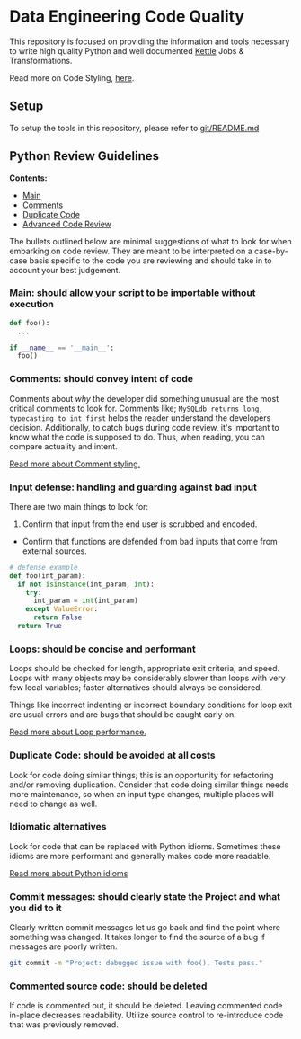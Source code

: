 # Data Engineering Code Quality

This repository is focused on providing the information and tools necessary to write high quality Python and well documented [Kettle](http://community.pentaho.com/projects/data-integration/) Jobs & Transformations.

Read more on Code Styling, [here](CodeStyling.md).

## Setup

To setup the tools in this repository, please refer to [git/README.md](https://github.com/ftb-dataengineering/code-quality/blob/master/git/README.md)


## Python Review Guidelines

__Contents:__

* [Main](#main)
* [Comments](#comments)
* [Duplicate Code](#dupe_code)
* [Advanced Code Review](#adv_code_review)

The bullets outlined below are minimal suggestions of what to look for when embarking on code review. They are meant to be interpreted on a case-by-case basis specific to the code you are reviewing and should take in to account your best judgement.

### Main: should allow your script to be importable without execution<a name="main"></a>

```python
def foo():
  ...

if __name__ == '__main__':
  foo()
```


### Comments: should convey intent of code<a name="comments"></a>

Comments about _why_ the developer did something unusual are the most critical comments to look for. Comments like; `MySQLdb returns long, typecasting to int first` helps the reader understand the developers decision. Additionally, to catch bugs during code review, it's important to know what the code is supposed to do. Thus, when reading, you can compare actuality and intent.

[Read more about Comment styling.](CodeStyling.md/#)


### Input defense: handling and guarding against bad input<a name="input_defense"></a>

There are two main things to look for:

1. Confirm that input from the end user is scrubbed and encoded.
* Confirm that functions are defended from bad inputs that come from external sources.

```python
# defense example
def foo(int_param):
  if not isinstance(int_param, int):
    try:
      int_param = int(int_param)
    except ValueError:
      return False
  return True
```

### Loops: should be concise and performant

Loops should be checked for length, appropriate exit criteria, and speed. Loops with many objects may be considerably slower than loops with very few local variables; faster alternatives should always be considered.

Things like incorrect indenting or incorrect boundary conditions for loop exit are usual errors and are bugs that should be caught early on.

[Read more about Loop performance.](Performance.md/#loops)

### Duplicate Code: should be avoided at all costs

Look for code doing similar things; this is an opportunity for refactoring and/or removing duplication. Consider that code doing similar things needs more maintenance, so when an input type changes, multiple places will need to change as well.

### Idiomatic alternatives

Look for code that can be replaced with Python idioms. Sometimes these idioms are more performant and generally makes code more readable.

[Read more about Python idioms](Performance.md/#idioms)

### Commit messages: should clearly state the Project and what you did to it

Clearly written commit messages let us go back and find the point where something was changed. It takes longer to find the source of a bug if messages are poorly written.

```sh
git commit -m "Project: debugged issue with foo(). Tests pass."
```

### Commented source code: should be deleted

If code is commented out, it should be deleted. Leaving commented code in-place decreases readability. Utilize source control to re-introduce code that was previously removed.
